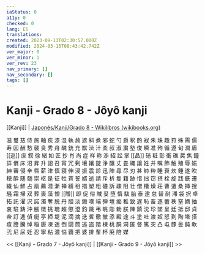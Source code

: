 ```yaml
---
iaStatus: 0
a11y: 0
checked: 0
lang: ES
translations: 
created: 2023-09-13T02:30:57.000Z
modified: 2024-03-16T08:43:42.742Z
ver_major: 0
ver_minor: 1
ver_rev: 23
nav_primary: []
nav_secondary: []
tags: []
---
```


# Kanji - Grado 8 - Jôyô kanji

[[Kanji]] | [Japonés/Kanji/Grado 8 - Wikilibros (wikibooks.org)](https://es.wikibooks.org/wiki/Japon%C3%A9s/Kanji/Grado_8)

滋 璽 慈 侍 施 軸 疾 漆 湿 執 赦 遮 斜 煮 邪 蛇 勺 爵 釈 酌 寂 朱 珠 趣 狩 殊 需 儒 寿 囚 酬 愁 襲 臭 秀 舟 醜 銃 充 獣 渋 汁 柔 叔 淑 粛 塾 俊 瞬 准 殉 循 遵 旬 潤 盾 [[巡]] 庶 叙 徐 緒 如 匠 抄 肖 尚 症 祥 称 渉 紹 訟 掌 [[晶]] 硝 粧 彰 衝 礁 奨 焦 鐘 詳 償 床 沼 昇 升 詔 召 宵 冗 剰 壌 嬢 錠 浄 醸 丈 畳 縄 譲 姓 井 嘱 飾 触 殖 辱 娠 紳 審 侵 辛 唇 薪 津 慎 寝 伸 浸 振 震 診 迅 陣 尋 尽 刃 甚 帥 粋 睡 衰 炊 錘 遂 吹 穂 酔 随 髄 崇 枢 是 征 牲 斉 誓 婿 逝 請 斥 析 隻 籍 跡 惜 拙 窃 摂 栓 旋 践 銑 遷 繊 仙 鮮 占 扇 薦 潜 漸 禅 繕 租 措 塑 粗 礎 訴 疎 阻 壮 僧 槽 燥 荘 曹 遭 桑 挿 捜 騒 霜 掃 双 葬 喪 藻 憎 [[贈]] 即 促 俗 賊 妥 堕 惰 駄 胎 泰 逮 怠 替 耐 滞 袋 択 卓 拓 託 濯 沢 諾 濁 奪 脱 丹 胆 淡 鍛 嘆 端 弾 壇 痴 稚 致 遅 恥 畜 逐 蓄 秩 窒 嫡 抽 衷 駐 鋳 沖 脹 徴 挑 聴 超 懲 澄 釣 跳 弔 眺 彫 勅 朕 陳 鎮 沈 珍 墜 呈 廷 抵 邸 貞 帝 訂 逓 偵 艇 亭 締 堤 泥 滴 摘 迭 哲 徹 撤 添 殿 途 斗 塗 吐 渡 奴 怒 到 陶 塔 搭 痘 謄 騰 悼 稲 唐 凍 透 倒 闘 筒 逃 盗 踏 棟 桃 胴 洞 匿 督 篤 突 凸 屯 豚 曇 鈍 軟 弐 尼 尿 妊 忍 寧 粘 濃 悩 覇 把 婆 排 輩 杯 廃 陪 媒

<< [[Kanji - Grado 7 - Jôyô kanji]] | [[Kanji - Grado 9 - Jôyô kanji]] >>

